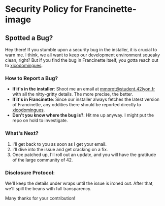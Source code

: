 # Security Policy for Francinette-image

## Spotted a Bug?

Hey there! If you stumble upon a security bug in the installer, it is crucial to warn me. I think, we all want to keep our development environment squeaky clean, right? But if you find the bug in Francinette itself, you gotta reach out to [xicodomingues](https://github.com/xicodomingues).

### How to Report a Bug?

- **If it's in the installer**: Shoot me an email at [mmorot@student.42lyon.fr](mmorot@student.42lyon.fr) with all the nitty-gritty details. The more precise, the better.
- **If it's in Francinette**: Since our installer always fetches the latest version of Francinette, any oddities there should be reported directly to [xicodomingues](https://github.com/xicodomingues).
- **Don't you know where the bug is?**: Hit me up anyway. I might put the repo on hold to investigate.

### What's Next?

1. I'll get back to you as soon as I get your email.
2. I'll dive into the issue and get cracking on a fix.
3. Once patched up, I'll roll out an update, and you will have the gratitude of the large community of 42.

### Disclosure Protocol:

We'll keep the details under wraps until the issue is ironed out. After that, we'll spill the beans with full transparency.

Many thanks for your contribution!

